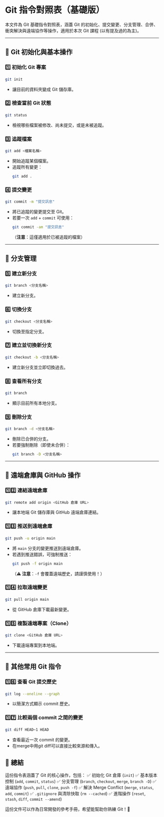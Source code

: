 # Git 指令對照表（基礎版）

本文件為 Git 基礎指令對照表，涵蓋 Git 的初始化、提交變更、分支管理、合併、衝突解決與遠端協作等操作，適用於本次 Git 課程 (以有提及過的為主)。

---

## **📌 Git 初始化與基本操作**

### **1️⃣ 初始化 Git 專案**
```sh
git init
```
- 讓目前的資料夾變成 Git 儲存庫。

### **2️⃣ 檢查當前 Git 狀態**
```sh
git status
```
- 檢視哪些檔案被修改、尚未提交，或是未被追蹤。

### **3️⃣ 追蹤檔案**
```sh
git add <檔案名稱>
```
- 開始追蹤某個檔案。
- 追蹤所有變更：
  ```sh
  git add .
  ```

### **4️⃣ 提交變更**
```sh
git commit -m "提交訊息"
```
- 將已追蹤的變更提交至 Git。
- 若要一次 `add` + `commit` 可使用：
  ```sh
  git commit -am "提交訊息"
  ```
  （**注意**：這僅適用於已被追蹤的檔案）

---

## **📌 分支管理**

### **5️⃣ 建立新分支**
```sh
git branch <分支名稱>
```
- 建立新分支。

### **6️⃣ 切換分支**
```sh
git checkout <分支名稱>
```
- 切換至指定分支。

### **7️⃣ 建立並切換新分支**
```sh
git checkout -b <分支名稱>
```
- 建立新分支並立即切換過去。

### **8️⃣ 查看所有分支**
```sh
git branch
```
- 顯示目前所有本地分支。

### **9️⃣ 刪除分支**
```sh
git branch -d <分支名稱>
```
- 刪除已合併的分支。
- 若要強制刪除（即使未合併）：
  ```sh
  git branch -D <分支名稱>
  ```

---

## **📌 遠端倉庫與 GitHub 操作**

### **1️⃣2️⃣ 連結遠端倉庫**
```sh
git remote add origin <GitHub 倉庫 URL>
```
- 讓本地端 Git 儲存庫與 GitHub 遠端倉庫連結。

### **1️⃣3️⃣ 推送到遠端倉庫**
```sh
git push -u origin main
```
- 將 `main` 分支的變更推送到遠端倉庫。
- 若遇到推送錯誤，可強制推送：
  ```sh
  git push -f origin main
  ```
  （**⚠️ 注意**：`-f` 會覆蓋遠端歷史，請謹慎使用！）

### **1️⃣4️⃣ 拉取遠端變更**
```sh
git pull origin main
```
- 從 GitHub 倉庫下載最新變更。

### **1️⃣5️⃣ 複製遠端專案（Clone）**
```sh
git clone <GitHub 倉庫 URL>
```
- 下載遠端專案到本地端。

---

## **📌 其他常用 Git 指令**

### **1️⃣6️⃣ 查看 Git 提交歷史**
```sh
git log --oneline --graph
```
- 以簡潔方式顯示 commit 歷史。

### **1️⃣7️⃣ 比較兩個 commit 之間的變更**
```sh
git diff HEAD~1 HEAD
```
- 查看最近一次 commit 的變更。
- 在merge中用git diff可以直接比較來源和傳入。


## **📌 總結**
這份指令表涵蓋了 Git 的核心操作，包括：
✅ 初始化 Git 倉庫 (`init`)
✅ 基本版本控制 (`add`, `commit`, `status`)
✅ 分支管理 (`branch`, `checkout`, `merge`, `branch -D`)
✅ 遠端協作 (`push`, `pull`, `clone`, `push -f`)
✅ 解決 Merge Conflict (`merge`, `status`, `add`, `commit`)
✅ `.gitignore` 與清除快取 (`rm --cached`)
✅ 進階操作 (`reset`, `stash`, `diff`, `commit --amend`)

這份文件可以作為日常開發的參考手冊，希望能幫助你熟練 Git！🚀

